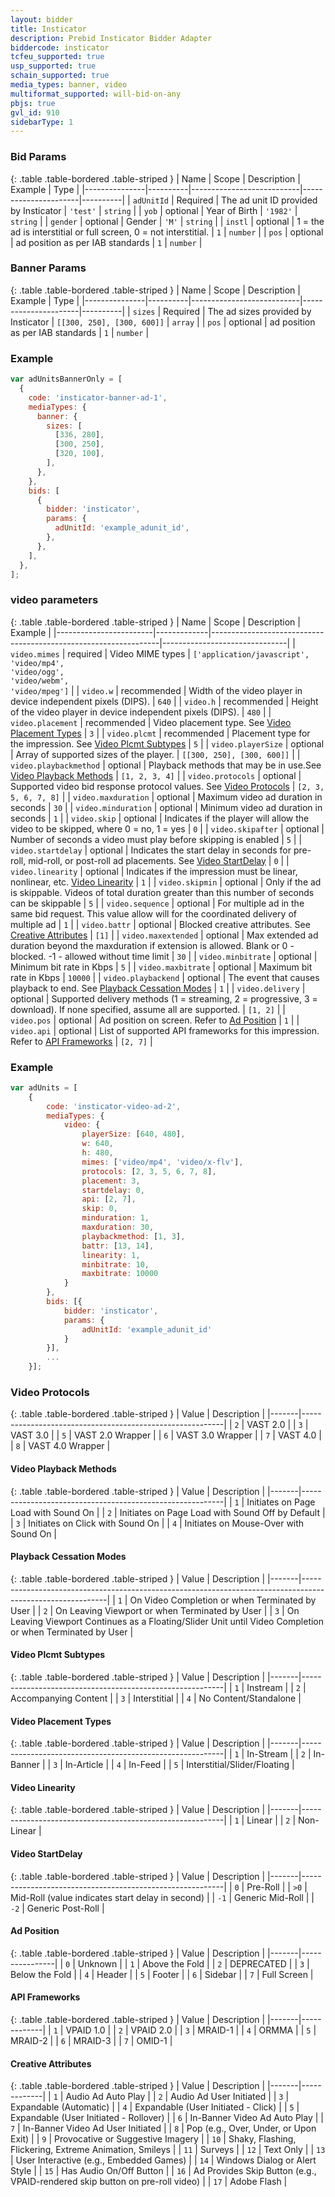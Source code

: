 ```yaml
---
layout: bidder
title: Insticator
description: Prebid Insticator Bidder Adapter
biddercode: insticator
tcfeu_supported: true
usp_supported: true
schain_supported: true
media_types: banner, video
multiformat_supported: will-bid-on-any
pbjs: true
gvl_id: 910
sidebarType: 1
---
```


### Bid Params

{: .table .table-bordered .table-striped }
| Name          | Scope    | Description               | Example              | Type     |
|---------------|----------|---------------------------|----------------------|----------|
| `adUnitId`    | Required | The ad unit ID provided by Insticator | `'test'` | `string` |
| `yob`         | optional | Year of Birth             | `'1982'`             | `string` |
| `gender`      | optional | Gender                    | `'M'`                | `string` |
| `instl`       | optional | 1 = the ad is interstitial or full screen, 0 = not interstitial.    | `1`    | `number` |
| `pos`         | optional | ad position as per IAB standards       | `1`                | `number` |

### Banner Params

{: .table .table-bordered .table-striped }
| Name          | Scope    | Description               | Example              | Type     |
|---------------|----------|---------------------------|----------------------|----------|
| `sizes`       | Required | The ad sizes provided by Insticator | `[[300, 250], [300, 600]]` | `array` |
| `pos`         | optional | ad position as per IAB standards       | `1`                | `number` |

### Example

```javascript
var adUnitsBannerOnly = [
  {
    code: 'insticator-banner-ad-1',
    mediaTypes: {
      banner: {
        sizes: [
          [336, 280],
          [300, 250],
          [320, 100],
        ],
      },
    },
    bids: [
      {
        bidder: 'insticator',
        params: {
          adUnitId: 'example_adunit_id',
        },
      },
    ],
  },
];
```

### video parameters

{: .table .table-bordered .table-striped }
| Name                   | Scope       | Description                                                     | Example                       |
|------------------------|-------------|-----------------------------------------------------------------|-------------------------------|
| `video.mimes`          | required    | Video MIME types                                                | `['application/javascript',`<br/>`'video/mp4',`<br/>`'video/ogg',`<br/>`'video/webm',`<br/>`'video/mpeg']` |
| `video.w`              | recommended | Width of the video player in device independent pixels (DIPS).  | `640`                         |
| `video.h`              | recommended | Height of the video player in device independent pixels (DIPS). | `480`                         |
| `video.placement`      | recommended | Video placement type. See [Video Placement Types](#video-placement-types)  | `3` |
| `video.plcmt`          | recommended | Placement type for the impression. See [Video Plcmt Subtypes](#video-plcmt-subtypes)            | `5`                           |
| `video.playerSize`     | optional    | Array of supported sizes of the player.                         | `[[300, 250], [300, 600]]`    |
| `video.playbackmethod` | optional    | Playback methods that may be in use.See [Video Playback Methods](#video-playback-methods)  | `[1, 2, 3, 4]`                           |
| `video.protocols`      | optional    | Supported video bid response protocol values. See [Video Protocols](#video-protocols) | `[2, 3, 5, 6, 7, 8]`                       |
| `video.maxduration`    | optional    | Maximum video ad duration in seconds                            | `30`                          |
| `video.minduration`    | optional    | Minimum video ad duration in seconds                            | `1`                          |
| `video.skip`           | optional    | Indicates if the player will allow the video to be skipped, where 0 = no, 1 = yes | `0` |
| `video.skipafter`      | optional    | Number of seconds a video must play before skipping is enabled  | `5`                           |
| `video.startdelay`     | optional    | Indicates the start delay in seconds for pre-roll, mid-roll, or post-roll ad placements. See [Video StartDelay](#video-startdelay)    | `0` |
| `video.linearity`      | optional    | Indicates if the impression must be linear, nonlinear, etc. [Video Linearity](#video-linearity)    | `1` |
| `video.skipmin`        | optional    | Only if the ad is skippable. Videos of total duration greater than this number of seconds can be skippable | `5` |
| `video.sequence`       | optional    | For multiple ad in the same bid request. This value allow will for the coordinated delivery of multiple ad | `1` |
| `video.battr`          | optional    | Blocked creative attributes. See [Creative Attributes](#creative-attributes)                                   | `[1]`                         |
| `video.maxextended`    | optional    | Max extended ad duration beyond the maxduration if extension is allowed. Blank or 0 - blocked. -1 - allowed without time limit | `30` |
| `video.minbitrate`     | optional    | Minimum bit rate in Kbps                                        | `5`                           |
| `video.maxbitrate`     | optional    | Maximum bit rate in Kbps                                        | `10000`                           |
| `video.playbackend`    | optional    | The event that causes playback to end. See [Playback Cessation Modes](#playback-cessation-modes)  | `1` |
| `video.delivery`       | optional    | Supported delivery methods (1 = streaming, 2 = progressive, 3 = download). If none specified, assume all are supported. | `[1, 2]`                      |
| `video.pos`            | optional    | Ad position on screen. Refer to [Ad Position](#ad-position)      | `1`                           |
| `video.api`            | optional    | List of supported API frameworks for this impression. Refer to [API Frameworks](#api-frameworks) | `[2, 7]`                   |

### Example

```javascript
var adUnits = [
    {
        code: 'insticator-video-ad-2',
        mediaTypes: {
            video: {
                playerSize: [640, 480],
                w: 640,
                h: 480,
                mimes: ['video/mp4', 'video/x-flv'],
                protocols: [2, 3, 5, 6, 7, 8],
                placement: 3,
                startdelay: 0,
                api: [2, 7],
                skip: 0,
                minduration: 1,
                maxduration: 30,
                playbackmethod: [1, 3],
                battr: [13, 14],
                linearity: 1,
                minbitrate: 10,
                maxbitrate: 10000
            }
        },
        bids: [{
            bidder: 'insticator',
            params: {
                adUnitId: 'example_adunit_id'
            }
        }],
        ...
    }];
```

### Video Protocols

{: .table .table-bordered .table-striped }
| Value | Description                                              |
|-------|----------------------------------------------------------|
| `2`   | VAST 2.0                                                 |
| `3`   | VAST 3.0                                                 |
| `5`   | VAST 2.0 Wrapper                                         |
| `6`   | VAST 3.0 Wrapper                                         |
| `7`   | VAST 4.0                                                 |
| `8`   | VAST 4.0 Wrapper                                         |

#### Video Playback Methods

{: .table .table-bordered .table-striped }
| Value | Description                                              |
|-------|----------------------------------------------------------|
| `1`   | Initiates on Page Load with Sound On                     |
| `2`   | Initiates on Page Load with Sound Off by Default         |
| `3`   | Initiates on Click with Sound On                         |
| `4`   | Initiates on Mouse-Over with Sound On                    |

#### Playback Cessation Modes

{: .table .table-bordered .table-striped }
| Value | Description                                                                                               |
|-------|-----------------------------------------------------------------------------------------------------------|
| `1`   | On Video Completion or when Terminated by User                                                            |
| `2`   | On Leaving Viewport or when Terminated by User                                                            |
| `3`   | On Leaving Viewport Continues as a Floating/Slider Unit until Video Completion or when Terminated by User |

#### Video Plcmt Subtypes

{: .table .table-bordered .table-striped }
| Value | Description                                              |
|-------|----------------------------------------------------------|
| `1`   | Instream                                               |
| `2`   | Accompanying Content                                              |
| `3`   | Interstitial                                               |
| `4`   | No Content/Standalone                                                  |

#### Video Placement Types

{: .table .table-bordered .table-striped }
| Value | Description                                              |
|-------|----------------------------------------------------------|
| `1`   | In-Stream                                                |
| `2`   | In-Banner                                                |
| `3`   | In-Article                                               |
| `4`   | In-Feed                                                  |
| `5`   | Interstitial/Slider/Floating                             |

#### Video Linearity

{: .table .table-bordered .table-striped }
| Value | Description                                              |
|-------|----------------------------------------------------------|
| `1`   | Linear                                                   |
| `2`   | Non-Linear                                               |

#### Video StartDelay

{: .table .table-bordered .table-striped }
| Value | Description                                              |
|-------|----------------------------------------------------------|
| `0`   | Pre-Roll                                                 |
| `>0`   | Mid-Roll (value indicates start delay in second)                                       |
| `-1`   | Generic Mid-Roll                                        |
| `-2`   | Generic Post-Roll                                   |

#### Ad Position

{: .table .table-bordered .table-striped }
| Value | Description    |
|-------|----------------|
| `0`   | Unknown        |
| `1`   | Above the Fold |
| `2`   | DEPRECATED     |
| `3`   | Below the Fold |
| `4`   | Header         |
| `5`   | Footer         |
| `6`   | Sidebar        |
| `7`   | Full Screen    |

#### API Frameworks

{: .table .table-bordered .table-striped }
| Value | Description |
|-------|-------------|
| `1`   | VPAID 1.0   |
| `2`   | VPAID 2.0   |
| `3`   | MRAID-1     |
| `4`   | ORMMA       |
| `5`   | MRAID-2     |
| `6`   | MRAID-3     |
| `7`   | OMID-1      |

#### Creative Attributes

{: .table .table-bordered .table-striped }
| Value | Description |
|-------|-------------|
| `1`   | Audio Ad Auto Play |
| `2`   | Audio Ad User Initiated |
| `3`   | Expandable (Automatic) |
| `4`   | Expandable (User Initiated - Click) |
| `5`   | Expandable (User Initiated - Rollover) |
| `6`   | In-Banner Video Ad Auto Play |
| `7`   | In-Banner Video Ad User Initiated |
| `8`   | Pop (e.g., Over, Under, or Upon Exit) |
| `9`   | Provocative or Suggestive Imagery |
| `10`  | Shaky, Flashing, Flickering, Extreme Animation, Smileys |
| `11`  | Surveys |
| `12`  | Text Only |
| `13`  | User Interactive (e.g., Embedded Games) |
| `14`  | Windows Dialog or Alert Style |
| `15`  | Has Audio On/Off Button |
| `16`  | Ad Provides Skip Button (e.g., VPAID-rendered skip button on pre-roll video) |
| `17`  | Adobe Flash |

